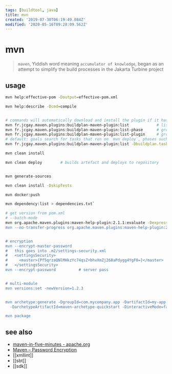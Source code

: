 ```yaml
---
tags: [buildtool, java]
title: mvn
created: '2019-07-30T06:19:49.084Z'
modified: '2020-05-16T09:28:09.562Z'
---
```


# mvn

> `maven`, Yiddish word meaning `accumulator of knowledge`, began as an attempt to simplify the build processes in the Jakarta Turbine project

## usage
```sh
mvn help:effective-pom -Doutput=effective-pom.xml

mvn help:describe -Dcmd=compile


# commands will automatically download and install the plugin if it hasn't already been installed
mvn fr.jcgay.maven.plugins:buildplan-maven-plugin:list            # list  goals by the order they will execute
mvn fr.jcgay.maven.plugins:buildplan-maven-plugin:list-phase      # group goals by phase
mvn fr.jcgay.maven.plugins:buildplan-maven-plugin:list-plugin     # group goals by plugin
# default: goals search for tasks that run on `mvn deploy`, phases such as `clean` not included
mvn fr.jcgay.maven.plugins:buildplan-maven-plugin:list -Dbuildplan.tasks=clean,install,deploy

mvn clean install

mvn clean deploy        # builds artefact and deploys to repository


mvn generate-sources

mvn clean install -DskipTests

mvn docker:push

mvn dependency:list > dependencies.txt`

# get version from pom.xml
# --batch-mode
mvn org.apache.maven.plugins:maven-help-plugin:2.1.1:evaluate -Dexpression=project.version |grep -Ev "(^\[|Download[ed]\w+:)")'
mvn --no-transfer-progress org.apache.maven.plugins:maven-help-plugin:2.1.1:evaluate -Dexpression=project.version |grep -Ev "^\["


# encryption
mvn --encrypt-master-password    
#   this goes into .m2/settings-security.xml
#   <settingsSecurity>
#     <master>{Pf5qrzaQNlMHkzYc74qsZ+bhvXmZj268aPdygg4YgF0=}</master>
#   </settingsSecurity>
mvn --encrypt-password          # server pass


# multi-module
mvn versions:set -newVersion=1.2.3


mvn archetype:generate -DgroupId=com.mycompany.app -DartifactId=my-app \
  -DarchetypeArtifactId=maven-archetype-quickstart -DinteractiveMode=false

mvn package
```

## see also
- [maven-in-five-minutes - apache.org](https://maven.apache.org/guides/getting-started/maven-in-five-minutes.html)
- [Maven – Password Encryption](https://maven.apache.org/guides/mini/guide-encryption.html)
- [[xmllint]]
- [[sbt]]
- [[sdk]]
